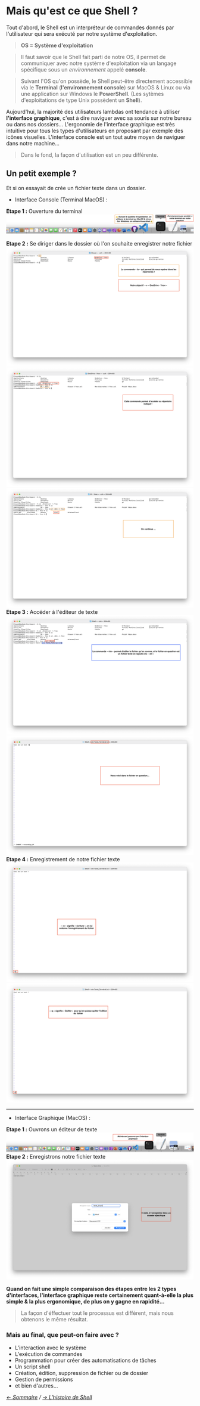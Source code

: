 # Mais qu'est ce que Shell ?

Tout d'abord, le Shell est un interpréteur de commandes donnés par l'utilisateur qui sera exécuté par notre système d'exploitation.

> **OS = Système d'exploitation**

> Il faut savoir que le Shell fait parti de notre OS, il permet de communiquer avec notre système d'exploitation via un langage spécifique sous un *environnement* appelé **console**. 

> Suivant l'OS qu'on possède, le Shell peut-être directement accessible via le **Terminal** (**l'environnement console**) sur MacOS & Linux ou via une application sur Windows le **PowerShell**. (Les sytèmes d'exploitations de type Unix possèdent un **Shell**).

Aujourd'hui, la majorité des utilisateurs lambdas ont tendance à utiliser **l'interface graphique**, c'est à dire naviguer avec sa souris sur notre bureau ou dans nos dossiers... L'ergonomie de l'interface graphique est très intuitive pour tous les types d'utilisateurs en proposant par exemple des icônes visuelles.
L'interface console est un tout autre moyen de naviguer dans notre machine... 
> Dans le fond, la façon d'utilisation est un peu différente.


## Un petit exemple ?

Et si on essayait de crée un fichier texte dans un dossier.

* Interface Console (Terminal MacOS) :

**Etape 1 :** Ouverture du terminal
![Console0](https://raw.githubusercontent.com/ByMSRT/Shell/main/Images/Console0.png)

**Etape 2 :** Se diriger dans le dossier où l'on souhaite enregistrer notre fichier
![Console1](https://raw.githubusercontent.com/ByMSRT/Shell/main/Images/Console1.png)
![Console2](https://raw.githubusercontent.com/ByMSRT/Shell/main/Images/Console2.png)
![Console3](https://raw.githubusercontent.com/ByMSRT/Shell/main/Images/Console3.png)
**Etape 3 :** Accéder à l'éditeur de texte
![Console4](https://raw.githubusercontent.com/ByMSRT/Shell/main/Images/Console4.png)
![Console5](https://raw.githubusercontent.com/ByMSRT/Shell/main/Images/Console5.png)
**Etape 4 :** Enregistrement de notre fichier texte
![Console6](https://raw.githubusercontent.com/ByMSRT/Shell/main/Images/Console6.png)
![Console7](https://raw.githubusercontent.com/ByMSRT/Shell/main/Images/Console7.png)

-----------------

* Interface Graphique (MacOS) :

**Etape 1 :** Ouvrons un éditeur de texte
![Graph0](https://raw.githubusercontent.com/ByMSRT/Shell/main/Images/Graph0.png)
**Etape 2 :** Enregistrons notre fichier texte
![Graph1](https://raw.githubusercontent.com/ByMSRT/Shell/main/Images/Graph1.png)

**Quand on fait une simple comparaison des étapes entre les 2 types d'interfaces, l'interface graphique reste certainement quant-à-elle la plus simple & la plus ergonomique, de plus on y gagne en rapidité...**

> La façon d'éffectuer tout le processus est différent, mais nous obtenons le même résultat.

### Mais au final, que peut-on faire avec ?

* L'interaction avec le système
* L'exécution de commandes
* Programmation pour créer des automatisations de tâches
* Un script shell
* Création, édition, suppression de fichier ou de dossier
* Gestion de permissions
* et bien d'autres...



*[<- Sommaire](https://github.com/ByMSRT/Shell) / [-> L'histoire de Shell](https://github.com/ByMSRT/Shell/blob/main/Histoire.md)*